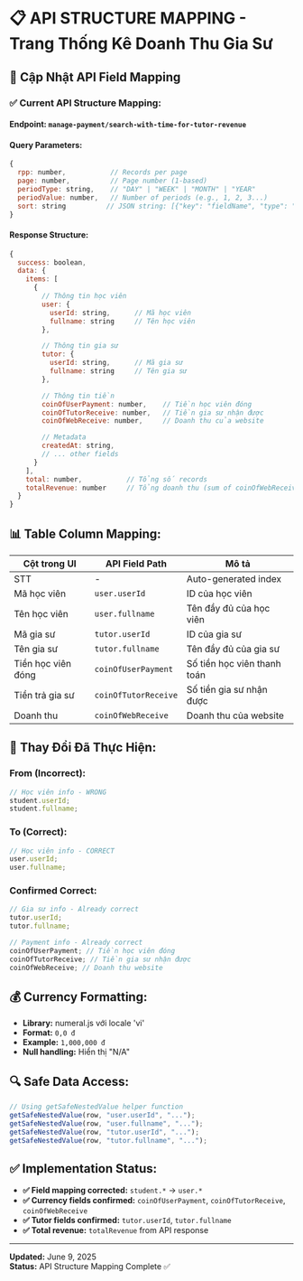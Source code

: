 # 📋 API STRUCTURE MAPPING - Trang Thống Kê Doanh Thu Gia Sư

## 🔄 Cập Nhật API Field Mapping

### ✅ Current API Structure Mapping:

#### Endpoint: `manage-payment/search-with-time-for-tutor-revenue`

#### Query Parameters:

```javascript
{
  rpp: number,           // Records per page
  page: number,          // Page number (1-based)
  periodType: string,    // "DAY" | "WEEK" | "MONTH" | "YEAR"
  periodValue: number,   // Number of periods (e.g., 1, 2, 3...)
  sort: string          // JSON string: [{"key": "fieldName", "type": "ASC|DESC"}]
}
```

#### Response Structure:

```javascript
{
  success: boolean,
  data: {
    items: [
      {
        // Thông tin học viên
        user: {
          userId: string,      // Mã học viên
          fullname: string     // Tên học viên
        },

        // Thông tin gia sư
        tutor: {
          userId: string,      // Mã gia sư
          fullname: string     // Tên gia sư
        },

        // Thông tin tiền
        coinOfUserPayment: number,    // Tiền học viên đóng
        coinOfTutorReceive: number,   // Tiền gia sư nhận được
        coinOfWebReceive: number,     // Doanh thu của website

        // Metadata
        createdAt: string,
        // ... other fields
      }
    ],
    total: number,           // Tổng số records
    totalRevenue: number     // Tổng doanh thu (sum of coinOfWebReceive)
  }
}
```

## 📊 Table Column Mapping:

| Cột trong UI       | API Field Path       | Mô tả                       |
| ------------------ | -------------------- | --------------------------- |
| STT                | -                    | Auto-generated index        |
| Mã học viên        | `user.userId`        | ID của học viên             |
| Tên học viên       | `user.fullname`      | Tên đầy đủ của học viên     |
| Mã gia sư          | `tutor.userId`       | ID của gia sư               |
| Tên gia sư         | `tutor.fullname`     | Tên đầy đủ của gia sư       |
| Tiền học viên đóng | `coinOfUserPayment`  | Số tiền học viên thanh toán |
| Tiền trả gia sư    | `coinOfTutorReceive` | Số tiền gia sư nhận được    |
| Doanh thu          | `coinOfWebReceive`   | Doanh thu của website       |

## 🔄 Thay Đổi Đã Thực Hiện:

### From (Incorrect):

```javascript
// Học viên info - WRONG
student.userId;
student.fullname;
```

### To (Correct):

```javascript
// Học viên info - CORRECT
user.userId;
user.fullname;
```

### Confirmed Correct:

```javascript
// Gia sư info - Already correct
tutor.userId;
tutor.fullname;

// Payment info - Already correct
coinOfUserPayment; // Tiền học viên đóng
coinOfTutorReceive; // Tiền gia sư nhận được
coinOfWebReceive; // Doanh thu website
```

## 💰 Currency Formatting:

- **Library:** numeral.js với locale 'vi'
- **Format:** `0,0 đ`
- **Example:** `1,000,000 đ`
- **Null handling:** Hiển thị "N/A"

## 🔍 Safe Data Access:

```javascript
// Using getSafeNestedValue helper function
getSafeNestedValue(row, "user.userId", "...");
getSafeNestedValue(row, "user.fullname", "...");
getSafeNestedValue(row, "tutor.userId", "...");
getSafeNestedValue(row, "tutor.fullname", "...");
```

## ✅ Implementation Status:

- **✅ Field mapping corrected:** `student.*` → `user.*`
- **✅ Currency fields confirmed:** `coinOfUserPayment`, `coinOfTutorReceive`, `coinOfWebReceive`
- **✅ Tutor fields confirmed:** `tutor.userId`, `tutor.fullname`
- **✅ Total revenue:** `totalRevenue` from API response

---

**Updated:** June 9, 2025  
**Status:** API Structure Mapping Complete ✅
